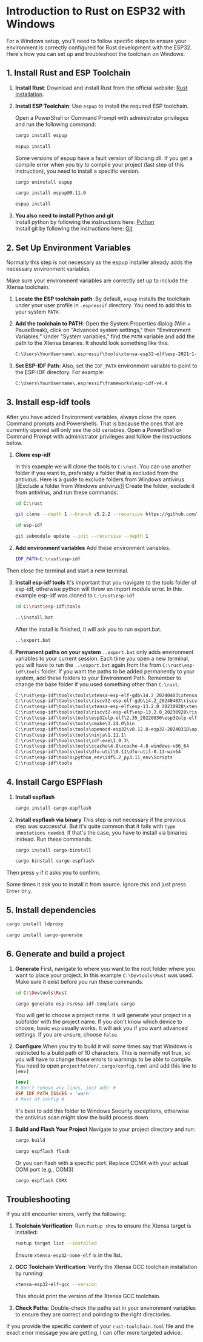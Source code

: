 # Introduction to Rust on ESP32 with Windows

For a Windows setup, you'll need to follow specific steps to ensure your environment is correctly configured for Rust development with the ESP32. Here's how you can set up and troubleshoot the toolchain on Windows:

## 1. Install Rust and ESP Toolchain

1. **Install Rust**:
   Download and install Rust from the official website: [Rust Installation](https://www.rust-lang.org/tools/install).

2. **Install ESP Toolchain**:
   Use `espup` to install the required ESP toolchain.

   Open a PowerShell or Command Prompt with administrator privileges and run the following command:

   ```sh
   cargo install espup
   ```

   ```sh
   espup install
   ```

   Some versions of espup have a fault version of libclang.dll. If you get a compile error when you try to compile your project (last step of this instruction), you need to install a specific version.

   ```sh
   cargo uninstall espup
   ```

   ```sh
   cargo install espup@0.11.0
   ```

   ```sh
   espup install
   ```

3. **You also need to install Python and git**  
   Install python by following the instructions here: [Python](https://www.python.org/downloads/windows/)  
   Install git by following the instructions here: [Git](https://git-scm.com/downloads)
   
## 2. Set Up Environment Variables

Normally this step is not necessary as the espup installer already adds the necessary environment variables.

Make sure your environment variables are correctly set up to include the Xtensa toolchain.

1. **Locate the ESP toolchain path**:
   By default, `espup` installs the toolchain under your user profile in `.espressif` directory. You need to add this to your system `PATH`.

2. **Add the toolchain to PATH**:
   Open the System Properties dialog (Win + PauseBreak), click on "Advanced system settings," then "Environment Variables." Under "System variables," find the `PATH` variable and add the path to the Xtensa binaries. It should look something like this:

   ```sh
   C:\Users\YourUsername\.espressif\tools\xtensa-esp32-elf\esp-2021r1-8.4.0\xtensa-esp32-elf\bin
   ```

3. **Set ESP-IDF Path**:
   Also, set the `IDF_PATH` environment variable to point to the ESP-IDF directory. For example:

   ```sh
   C:\Users\YourUsername\.espressif\frameworks\esp-idf-v4.4
   ```

## 3. Install esp-idf tools

 After you have added Environment variables, always close the open Command prompts and Powershells. That is because the ones that are currently opened will only see the old variables.
 Open a PowerShell or Command Prompt with administrator privileges and follow the instructions below.
 
1. **Clone esp-idf**

   In this example we will clone the tools to `C:\rust`. You can use another folder if you want to, preferably a folder that is excluded from the antivirus. Here is a guide to exclude folders from Windows antivirus [[Exclude a folder from Windows antivirus]]  Create the folder, exclude it from antivirus, and run these commands:   

   ```sh
   cd C:\rust
   ```

   ```sh
   git clone --depth 1 --branch v5.2.2 --recursive https://github.com/espressif/esp-idf.git
   ```

   ```sh
   cd esp-idf
   ```

   ```sh
   git submodule update --init --recursive --depth 1
   ```

2. **Add environment variables**
   Add these environment variables.

   ```sh
   IDF_PATH=C:\rust\esp-idf
   ```

Then close the terminal and start a new terminal.

3. **Install esp-idf tools**
   It's important that you navigate to the tools folder of esp-idf, otherwise python will throw an import module error. In this example esp-idf was cloned to `C:\rust\esp-idf`

   ```sh
   cd C:\rust\esp-idf\tools
   ```

   ```sh
   ..\install.bat
   ```

   After the install is finished, it will ask you to run export.bat.

   ```sh
   ..\export.bat
   ```

4. **Permanent paths on your system**
   `..export.bat` only adds environment variables to your current session. Each time you open a new terminal, you will have to run the `..\export.bat` again from the from `C:\rust\esp-idf\tools` folder. If you want the paths to be added permanently to your system, add these folders to your Environment Path. Remember to change the base folder if you used something other than `C:\rust`.

   ```sh
   C:\rust\esp-idf\tools\tools\xtensa-esp-elf-gdb\14.2_20240403\xtensa-esp-elf-gdb\bin
   C:\rust\esp-idf\tools\tools\riscv32-esp-elf-gdb\14.2_20240403\riscv32-esp-elf-gdb\bin
   C:\rust\esp-idf\tools\tools\xtensa-esp-elf\esp-13.2.0_20230928\xtensa-esp-elf\bin
   C:\rust\esp-idf\tools\tools\riscv32-esp-elf\esp-13.2.0_20230928\riscv32-esp-elf\bin
   C:\rust\esp-idf\tools\tools\esp32ulp-elf\2.35_20220830\esp32ulp-elf\bin
   C:\rust\esp-idf\tools\tools\cmake\3.24.0\bin
   C:\rust\esp-idf\tools\tools\openocd-esp32\v0.12.0-esp32-20240318\openocd-esp32\bin
   C:\rust\esp-idf\tools\tools\ninja\1.11.1\
   C:\rust\esp-idf\tools\tools\idf-exe\1.0.3\
   C:\rust\esp-idf\tools\tools\ccache\4.8\ccache-4.8-windows-x86_64
   C:\rust\esp-idf\tools\tools\dfu-util\0.11\dfu-util-0.11-win64
   C:\rust\esp-idf\tools\python_env\idf5.2_py3.11_env\Scripts
   C:\rust\esp-idf\tools
   ```

## 4. Install Cargo ESPFlash

1. **Install espflash**

   ```sh
   cargo install cargo-espflash
   ```

2. **Install espflash via binary**
   This step is not necessary if the previous step was successful. But it's quite common that it fails with `type annotations needed`. If that's the case, you have to install via binaries instead. Run these commands.

   ```sh
   cargo install cargo-binstall
   ```

   ```sh
   cargo binstall cargo-espflash
   ```
Then press `y` if it asks you to confirm.

Some times it ask you to install it from source. Ignore this and just press `Enter` or `y`.

## 5. Install dependencies

```sh
cargo install ldproxy
```

```sh
cargo install cargo-generate
```

## 6. Generate and build a project

1. **Generate**
First, navigate to where you want to the root folder where you want to place your project. In this example `C:\Devtools\Rust` was used. Make sure it exist before you run these commands.
   ```sh
   cd C:\Devtools\Rust
   ```

   ```sh
   cargo generate esp-rs/esp-idf-template cargo
   ```

   You will get to choose a project name. It will generate your project in a subfolder with the project name. 
   If you don't know which device to choose, basic `esp` usually works.
   It will ask you if you want advanced settings. If you are unsure, choose `false`.

2. **Configure**
   When you try to build it will some times say that Windows is restricted to a build path of 10 characters. This is normally not true, so you will have to change those errors to warnings to be able to compile. You need to open `projectfolder/.cargo/config.toml` and add this line to `[env]`

   ```toml
   [env]
   # Don't remove any lines, just add: #
   ESP_IDF_PATH_ISSUES = 'warn'
   # Rest of config #
   ```

   It's best to add this folder to Windows Security exceptions, otherwise the antivirus scan might slow the build process down.

3. **Build and Flash Your Project**
   Navigate to your project directory and run:

   ```sh
   cargo build
   ```

   ```sh
   cargo espflash flash 
   ```

   Or you can flash with a specific port. Replace COMX with your actual COM port (e.g., COM3)

   ```sh
   cargo espflash COMX 
   ```

## Troubleshooting

If you still encounter errors, verify the following:

1. **Toolchain Verification**:
   Run `rustup show` to ensure the Xtensa target is installed:

   ```sh
   rustup target list --installed
   ```

   Ensure `xtensa-esp32-none-elf` is in the list.

2. **GCC Toolchain Verification**:
   Verify the Xtensa GCC toolchain installation by running:

   ```sh
   xtensa-esp32-elf-gcc --version
   ```

   This should print the version of the Xtensa GCC toolchain.

3. **Check Paths**:
   Double-check the paths set in your environment variables to ensure they are correct and pointing to the right directories.

If you provide the specific content of your `rust-toolchain.toml` file and the exact error message you are getting, I can offer more targeted advice.

